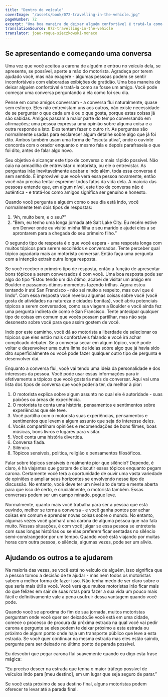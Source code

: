 ```yaml
---
title: "Dentro do veículo"
coverImage: "/assets/book/072-travelling-in-the-vehicle.jpg"
pageNumber: 72
excerpt: "Uma boa maneira de deixar alguém confortável é tratá-la como se fosse um amigo. Você pode começar uma conversa perguntando a ela como foi seu dia."
translationSource: 072-travelling-in-the-vehicle
translator: joao-roque-sieczkowski-monaco
---
```


## Se apresentando e começando uma conversa

Uma vez que você aceitou a carona de alguém e entrou no veículo dela, se apresente, se possível, aperte a mão do motorista. Agradeça por terem ajudado você, mas não exagere - algumas pessoas podem se sentir inconfortáveis com elaboradas exibições de gratidão. Uma boa maneira de deixar alguém confortável é tratá-la como se fosse um amigo. Você pode começar uma conversa perguntando a ela como foi seu dia.

Pense em como amigos conversam - a conversa flui naturalmente, quase sem esforço. Eles não entrevistam uns aos outros, não existe necessidade de se perguntar o que cada um é ou o que gosta, porque estas coisas já são sabidas. Amigos passam a maior parte do tempo conversando em afirmações; uma pessoa expressa uma opinião sobre alguma coisa e a outra responde a isto. Eles tentam fazer o outro rir. As perguntas são normalmente usadas para esclarecer algum detalhe sobre algo que já foi dito. Ambos também usam uma forma de “escuta ativa”, onde o ouvinte concorda com o orador enquanto o mesmo fala e depois parafraseia o que foi dito, antes de falar algo novo.

Seu objetivo é alcançar este tipo de conversa o mais rápido possível. Não caia na armadilha de entrevistar o motorista, ou ele o entrevistar. As perguntas irão inevitavelmente acabar e indo além, toda essa conversa é sem sentido. É improvável que você verá essa pessoa novamente, então você não precisa tentar espremer todos fatos da vida dela. A maioria das pessoas entende que, em algum nível, este tipo de conversa não é autêntica - e tratá-los como amigos significa ser genuíno e honesto.

Quando você pergunta a alguém como o seu dia está indo, você normalmente tem dois tipos de respostas:

1. “Ah, muito bem, e o seu?”
2. “Bem, eu tenho uma longa jornada até Salt Lake City. Eu recém estive em Denver onde eu visitei minha filha e seu marido e ajudei eles a se aprontarem para a chegada do seu primeiro filho.”

O segundo tipo de resposta é o que você espera - uma resposta longa com muitos tópicos para serem escolhidos e conversados. Tente perceber qual tópico agradaria mais ao motorista conversar. Então faça uma pergunta com a intenção extrair outra longa resposta.

Se você receber o primeiro tipo de resposta, então a função de apresentar bons tópicos a serem conversados é com você. Uma boa resposta pode ser algo do tipo “Estou tendo um dia ótimo, acabei de visitar um amigo em Boulder e passamos ótimos momentos fazendo trilhas. Agora estou tentando ir até San Francisco - não sei muito a respeito, mas ouvi que é lindo”. Com essa resposta você revelou algumas coisas sobre você (você gosta de atividades na natureza e cidades bonitas), você abriu potenciais tópicos a serem conversados, como sua viagem a Boulder e você ainda fez uma pergunta indireta de como é San Francisco. Tente antecipar qualquer tipo de coisas em comum que vocês possam partilhar, mas não seja desonesto sobre você para que assim gostem de você.

Indo por este caminho, você dá ao motorista a liberdade de selecionar os tópicos que eles estão mais confortáveis falando e você irá achar complicado debater. Se a conversa secar em algum tópico, você pode voltar e desenvolver uma outra linha de ideias sobre algo que já havia sido dito superficialmente ou você pode fazer qualquer outro tipo de pergunta e desenvolver daí.

Enquanto a conversa flui, você vai tendo uma ideia da personalidade e dos interesses da pessoa. Você pode usar essas informações para ir efetivamente a tópicos que você gostaria mais de conversar. Aqui vai uma lista dos tipos de conversa que você poderia ter, da melhor à pior:

1. O motorista explica sobre algum assunto no qual ele é autoridade - suas paixões ou áreas de experiência.
2. O motorista te conta uma história, pensamentos e sentimentos sobre experiências que ele teve.
3. Você partilha com o motorista suas experiências, pensamentos e sentimentos que levem a algum assunto que seja do interesse deles.
4. Vocês compartilham opiniões e recomendações de bons filmes, boas músicas, bons livros e lugares para visitar.
5. Você conta uma história divertida.
6. Conversa fiada.
7. Silêncio.
8. Tópicos sensíveis, política, religião e pensamentos filosóficos.

Falar sobre tópicos sensíveis é realmente pior que silêncio? Depende, é claro, é há viajantes que gostam de discutir esses tópicos enquanto pegam carona. Certamente você terá a oportunidade de ouvir uma vasta variedade de opiniões e ampliar seus horizontes se envolvendo nesse tipo de discussão. No entanto, você deve ter um nível alto de tato e mente aberta para que isso dê certo, e crucialmente, o motorista também. Essas conversas podem ser um campo minado, pegue leve.

Normalmente, quanto mais você trabalha para ser a pessoa que está ouvindo, melhor se torna a conversa - e você ganha pontos por achar coisas em comum e aprender novas coisas sobre o mundo. No entanto, algumas vezes você ganhará uma carona de alguma pessoa que não fala muito. Nessas situações, é com você julgar se essa pessoa se entreteria com suas longas histórias ou se elas preferem ficar sentadas no silêncio semi-constrangedor por um tempo. Quando você está viajando por muitas horas com outra pessoa, o silência, algumas vezes, pode ser um alívio.

## Ajudando os outros a te ajudarem

Na maioria das vezes, se você está no veículo de alguém, isso significa que a pessoa tomou a decisão de te ajudar - mas nem todos os motoristas sabem a melhor forma de fazer isso. Não tenha medo de ser claro sobre o que seria mais útil a você. Você verá que muitos motoristas irão ficar mais do que felizes em sair de suas rotas para fazer a sua vida um pouco mais fácil e definitivamente vale a pena usufruir dessa vantagem quando você pode.

Quando você se aproxima do fim de sua jornada, muitos motoristas perguntam onde você quer ser deixado.Se você está em uma cidade, comece o processo de procura da próxima estrada na qual você vai pedir carona e pergunte se eles podem te deixar próximo a esta estrada ou próximo de algum ponto onde haja um transporte público que leve a esta estrada. Se você quer continuar na mesma estrada mas eles estão saindo, pergunte para ser deixado no último ponto de parada possível.

Eu descobri que pegar carona flui suavemente quando eu digo esta frase mágica:

“Eu preciso descer na estrada que tenha o maior tráfego possível de veículos indo para [meu destino], em um lugar que seja seguro de parar.”

Se você está próximo de seu destino final, alguns motoristas podem oferecer te levar até a parada final.
